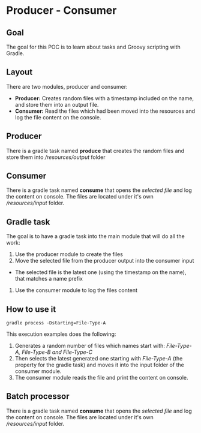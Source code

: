 # Producer - Consumer

## Goal

The goal for this POC is to learn about tasks and Groovy scripting with Gradle.

## Layout
  
There are two modules, producer and consumer:

* **Producer:** Creates random files with a timestamp included on the name, and store them into an output file.
* **Consumer:** Read the files which had been moved into the resources and log the file content on the console.

## Producer

There is a gradle task named **produce** that creates the random files and store them into _/resources/output_ folder

## Consumer

There is a gradle task named **consume** that opens the _selected file_ and log the content on console. The files are located under it's own _/resources/input_ folder.

## Gradle task

The goal is to have a gradle task into the main module that will do all the work:

1. Use the producer module to create the files
1. Move the selected file from the producer output into the consumer input
  * The selected file is the latest one (using the timestamp on the name), that matches a name prefix
1. Use the consumer module to log the files content

## How to use it

    gradle process -Dstarting=File-Type-A
   
This execution examples does the following:
 
1. Generates a random number of files which names start with: _File-Type-A, File-Type-B and File-Type-C_
1. Then selects the latest generated one starting with _File-Type-A_ (the property for the gradle task) and moves it into the input folder of the consumer module.
1. The consumer module reads the file and print the content on console.

## Batch processor

There is a gradle task named **consume** that opens the _selected file_ and log the content on console. The files are located under it's own _/resources/input_ folder.